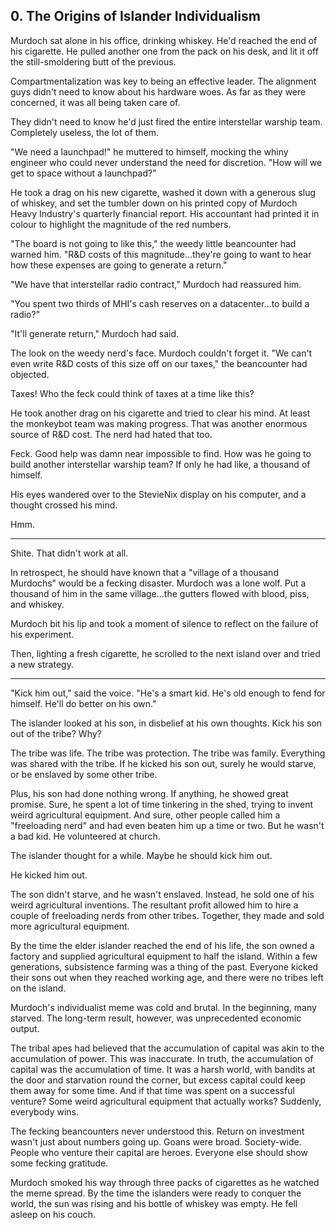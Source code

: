## 0. The Origins of Islander Individualism

Murdoch sat alone in his office, drinking whiskey. He'd reached the end of his cigarette. He pulled another one from the pack on his desk, and lit it off the still-smoldering butt of the previous.

Compartmentalization was key to being an effective leader. The alignment guys didn't need to know about his hardware woes. As far as they were concerned, it was all being taken care of.

They didn't need to know he'd just fired the entire interstellar warship team. Completely useless, the lot of them.

"We need a launchpad!" he muttered to himself, mocking the whiny engineer who could never understand the need for discretion. "How will we get to space without a launchpad?"

He took a drag on his new cigarette, washed it down with a generous slug of whiskey, and set the tumbler down on his printed copy of Murdoch Heavy Industry's quarterly financial report. His accountant had printed it in colour to highlight the magnitude of the red numbers.

"The board is not going to like this," the weedy little beancounter had warned him. "R&D costs of this magnitude...they're going to want to hear how these expenses are going to generate a return."

"We have that interstellar radio contract," Murdoch had reassured him.

"You spent two thirds of MHI's cash reserves on a datacenter...to build a radio?"

"It'll generate return," Murdoch had said.

The look on the weedy nerd's face. Murdoch couldn't forget it. "We can't even write R&D costs of this size off on our taxes," the beancounter had objected.

Taxes! Who the feck could think of taxes at a time like this?

He took another drag on his cigarette and tried to clear his mind. At least the monkeybot team was making progress. That was another enormous source of R&D cost. The nerd had hated that too.

Feck. Good help was damn near impossible to find. How was he going to build another interstellar warship team? If only he had like, a thousand of himself.

His eyes wandered over to the StevieNix display on his computer, and a thought crossed his mind.

Hmm.

---

Shite. That didn't work at all.

In retrospect, he should have known that a "village of a thousand Murdochs" would be a fecking disaster. Murdoch was a lone wolf. Put a thousand of him in the same village...the gutters flowed with blood, piss, and whiskey.

Murdoch bit his lip and took a moment of silence to reflect on the failure of his experiment.

Then, lighting a fresh cigarette, he scrolled to the next island over and tried a new strategy.

---

"Kick him out," said the voice. "He's a smart kid. He's old enough to fend for himself. He'll do better on his own."

The islander looked at his son, in disbelief at his own thoughts. Kick his son out of the tribe? Why?

The tribe was life. The tribe was protection. The tribe was family. Everything was shared with the tribe. If he kicked his son out, surely he would starve, or be enslaved by some other tribe.

Plus, his son had done nothing wrong. If anything, he showed great promise. Sure, he spent a lot of time tinkering in the shed, trying to invent weird agricultural equipment. And sure, other people called him a "freeloading nerd" and had even beaten him up a time or two. But he wasn't a bad kid. He volunteered at church.

The islander thought for a while. Maybe he should kick him out.

He kicked him out.

The son didn't starve, and he wasn't enslaved. Instead, he sold one of his weird agricultural inventions. The resultant profit allowed him to hire a couple of freeloading nerds from other tribes. Together, they made and sold more agricultural equipment.

By the time the elder islander reached the end of his life, the son owned a factory and supplied agricultural equipment to half the island. Within a few generations, subsistence farming was a thing of the past. Everyone kicked their sons out when they reached working age, and there were no tribes left on the island.

Murdoch's individualist meme was cold and brutal. In the beginning, many starved. The long-term result, however, was unprecedented economic output.

The tribal apes had believed that the accumulation of capital was akin to the accumulation of power. This was inaccurate. In truth, the accumulation of capital was the accumulation of time. It was a harsh world, with bandits at the door and starvation round the corner, but excess capital could keep them away for some time. And if that time was spent on a successful venture? Some weird agricultural equipment that actually works? Suddenly, everybody wins.

The fecking beancounters never understood this. Return on investment wasn't just about numbers going up. Goans were broad. Society-wide. People who venture their capital are heroes. Everyone else should show some fecking gratitude.

Murdoch smoked his way through three packs of cigarettes as he watched the meme spread. By the time the islanders were ready to conquer the world, the sun was rising and his bottle of whiskey was empty. He fell asleep on his couch.
